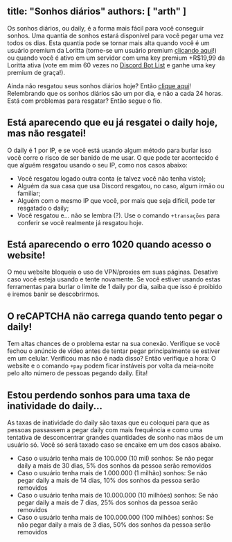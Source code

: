 title: "Sonhos diários"
authors: [ "arth" ]
---
Os sonhos diários, ou daily, é a forma mais fácil para você conseguir sonhos. Uma quantia de sonhos estará disponível para você pegar uma vez todos os dias. Esta quantia pode se tornar mais alta quando você é um usuário premium da Loritta (torne-se um usuário premium [clicando aqui](/donate)!) ou quando você é ativo em um servidor com uma key premium +R$19,99 da Loritta ativa (vote em mim 60 vezes no [Discord Bot List](https://discordbots.org/bot/loritta) e ganhe uma key premium de graça!).

Ainda não resgatou seus sonhos diários hoje? Então [clique aqui](/daily)! Relembrando que os sonhos diários são um por dia, e não a cada 24 horas. Está com problemas para resgatar? Então segue o fio.


## Está aparecendo que eu já resgatei o daily hoje, mas não resgatei!
O daily é 1 por IP, e se você está usando algum método para burlar isso você corre o risco de ser banido de me usar. O que pode ter acontecido é que alguém resgatou usando o seu IP, como nos casos abaixo:

* Você resgatou logado outra conta (e talvez você não tenha visto);
* Alguém da sua casa que usa Discord resgatou, no caso, algum irmão ou familiar;
* Alguém com o mesmo IP que você, por mais que seja difícil, pode ter resgatado o daily;
* Você resgatou e... não se lembra (?). Use o comando `+transações` para conferir se você realmente já resgatou hoje.

## Está aparecendo o erro 1020 quando acesso o website!
O meu website bloqueia o uso de VPN/proxies em suas páginas. Desative caso você esteja usando e tente novamente. Se você estiver usando estas ferramentas para burlar o limite de 1 daily por dia, saiba que isso é proibido e iremos banir se descobrirmos.

## O reCAPTCHA não carrega quando tento pegar o daily!
Tem altas chances de o problema estar na sua conexão. Verifique se você fechou o anúncio de vídeo antes de tentar pegar principalmente se estiver em um celular. Verificou mas não é nada disso? Então verifique a hora: O website e o comando `+pay` podem ficar instáveis por volta da meia-noite pelo alto número de pessoas pegando daily. Eita!

## Estou perdendo sonhos para uma taxa de inatividade do daily...
As taxas de inatividade do daily são taxas que eu coloquei para que as pessoas passassem a pegar daily com mais frequência e como uma tentativa de desconcentrar grandes quantidades de sonho nas mãos de um usuário só. Você só será taxado caso se encaixe em um dos casos abaixo.

* Caso o usuário tenha mais de 100.000 (10 mil) sonhos: Se não pegar daily a mais de 30 dias, 5% dos sonhos da pessoa serão removidos
* Caso o usuário tenha mais de 1.000.000 (1 milhão) sonhos: Se não pegar daily a mais de 14 dias, 10% dos sonhos da pessoa serão removidos
* Caso o usuário tenha mais de 10.000.000 (10 milhões) sonhos: Se não pegar daily a mais de 7 dias, 25% dos sonhos da pessoa serão removidos
* Caso o usuário tenha mais de 100.000.000 (100 milhões) sonhos: Se não pegar daily a mais de 3 dias, 50% dos sonhos da pessoa serão removidos

